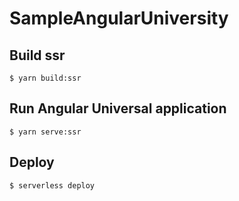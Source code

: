 # SampleAngularUniversity

## Build ssr

```
$ yarn build:ssr
```

## Run Angular Universal application

```
$ yarn serve:ssr
```

## Deploy

```
$ serverless deploy
```
